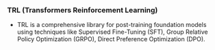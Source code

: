 ### TRL (Transformers Reinforcement Learning)
 - TRL is a comprehensive library for post-training foundation models using techniques like Supervised Fine-Tuning (SFT), Group Relative Policy Optimization (GRPO), Direct Preference Optimization (DPO).